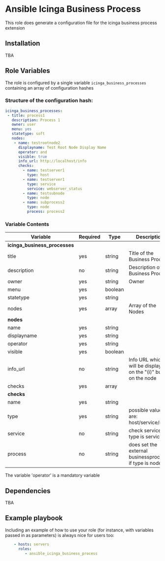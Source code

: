 # Ansible Icinga Business Process
This role does generate a configuration file for the icinga business process extension
## Installation
TBA

## Role Variables
The role is configured by a single variable `icinga_business_processes` containing an array of configuration hashes

### Structure of the configuration hash:

```yaml
icinga_business_processes:
 - title: process1
   description: Process 1
   owner: user
   menu: yes
   statetype: soft
   nodes:
    - name: testrootnode2
      displayname: Test Root Node Display Name
      operator: and
      visible: true
      info_url: http://localhost/info
      checks:
        - name: testserver1
          type: host
        - name: testserver1
          type: service
          service: webserver_status
        - name: testsubnode
          type: node
        - name: subprocess2
          type: node
          process: process2
```

### Variable Contents
| Variable                   | Required | Type |Description
|----------------------------|----------|------|-----------
| **icinga_business_processes**
| title                      | yes      | string | Title of the Business Process
| description                | no       | string | Description of the Business Process
| owner                      | yes      | string | Owner
| menu                       | yes      | boolean|
| statetype                  | yes      | string |
| nodes                      | yes      | array  | Array of the Nodes
| **nodes**
| name                       | yes      | string |
| displayname                | yes      | string |
| operator                   | yes      | string |
| visible                    | yes      | boolean|
| info_url                   | no       | string | Info URL which will be displayed on the "(i)" button on the node
| checks                     | yes      | array  |
| **checks**
| name                       | yes      | string |
| type                       | yes      | string | possible values are: host/service/node
| service                    | no       | string | check service if type is service
| process                    | no       | string | does set the external businessprocess if type is node
The variable 'operator' is a mandatory variable

## Dependencies
TBA
## Example playbook
Including an example of how to use your role (for instance, with variables passed in as parameters) is always nice for users too:

```yaml
    - hosts: servers
      roles:
         - ansible_icinga_business_process
```
